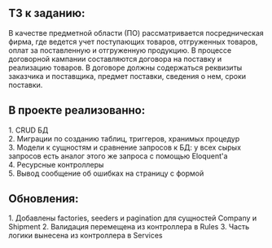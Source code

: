 <h2>ТЗ к заданию:</h2>
В качестве предметной области (ПО) рассматривается посредническая фирма, где ведется учет поступающих товаров, отгруженных товаров, оплат за поставленную и отгруженную продукцию.
В процессе договорной кампании составляются договора на поставку и реализацию товаров. В договоре должны содержаться реквизиты заказчика и поставщика, предмет поставки, сведения о нем, сроки поставки. 

<h2>В проекте реализованно:</h2>
1. CRUD БД <br>
2. Миграции по созданию таблиц, триггеров, хранимых процедур <br>
3. Модели к сущностям и сравнение запросов к БД: у всех сырых запросов есть аналог этого же запроса с помощью Eloquent'а <br>
4. Ресурсные контроллеры <br>
5. Вывод сообщение об ошибках на страницу с формой <br>

<h2>Обновления:</h2>
1. Добавлены factories, seeders и pagination для сущностей Company и Shipment
2. Валидация перемещена из контроллера в Rules
3. Часть логики вынесена из контроллера в Services 
